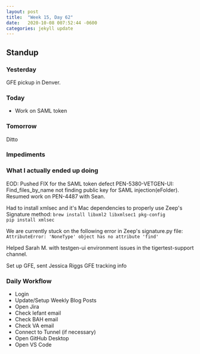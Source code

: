 ```yaml
---
layout: post
title:  "Week 15, Day 62"
date:   2020-10-08 007:52:44 -0600
categories: jekyll update
---
```


## Standup
  
### Yesterday
GFE pickup in Denver.

### Today
* Work on SAML token
   
### Tomorrow
Ditto
 
### Impediments

### What I actually ended up doing

EOD: Pushed FIX for the SAML token defect PEN-5380-VETGEN-UI: Find_files_by_name not finding public key for SAML injection(eFolder). Resumed work on PEN-4487 with Sean. 

Had to install xmlsec and it's Mac dependencies to properly use Zeep's Signature method:
`brew install libxml2 libxmlsec1 pkg-config`  
`pip install xmlsec`

We are currently stuck on the following error in Zeep's signature.py file:
`AttributeError: 'NoneType' object has no attribute 'find'`
 
Helped Sarah M. with testgen-ui environment issues in the tigertest-support channel.

Set up GFE, sent Jessica Riggs GFE tracking info
### Daily Workflow
* Login
* Update/Setup Weekly Blog Posts
* Open Jira
* Check lefant email
* Check BAH email
* Check VA email
* Connect to Tunnel (if necessary)
* Open GitHub Desktop
* Open VS Code

